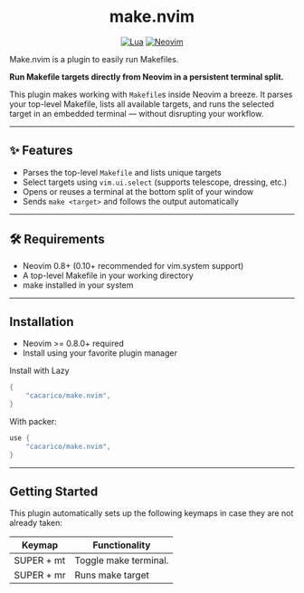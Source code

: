 <div align="center">

# make.nvim
[![Lua](https://img.shields.io/badge/Lua-blue.svg?style=for-the-badge&logo=lua)](http://www.lua.org)
[![Neovim](https://img.shields.io/badge/Neovim%200.8+-green.svg?style=for-the-badge&logo=neovim)](https://neovim.io)

</div>

Make.nvim is a plugin to easily run Makefiles.

**Run Makefile targets directly from Neovim in a persistent terminal split.**

This plugin makes working with `Makefile`s inside Neovim a breeze. It parses your top-level Makefile, lists all available targets, and runs the selected target in an embedded terminal — without disrupting your workflow.

---

## ✨ Features

- Parses the top-level `Makefile` and lists unique targets
- Select targets using `vim.ui.select` (supports telescope, dressing, etc.)
- Opens or reuses a terminal at the bottom split of your window
- Sends `make <target>` and follows the output automatically

---

## 🛠️ Requirements

- Neovim 0.8+ (0.10+ recommended for vim.system support)
- A top-level Makefile in your working directory
- make installed in your system

---

## Installation

- Neovim >= 0.8.0+ required
- Install using your favorite plugin manager

Install with Lazy

```lua
{
    "cacarico/make.nvim",
}
```

With packer:
```lua
use {
    "cacarico/make.nvim",
}
```

---

## Getting Started

This plugin automatically sets up the following keymaps in case they are not already taken:


| Keymap             | Functionality                                                  |
|--------------------|----------------------------------------------------------------|
| SUPER + mt         | Toggle make terminal.                                          |
| SUPER + mr         | Runs make target                                               |
